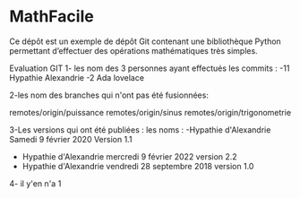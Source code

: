 # MathFacile

Ce dépôt est un exemple de dépôt Git contenant une bibliothèque Python
permettant d’effectuer des opérations mathématiques très simples.

Evaluation GIT
1- les nom des 3 personnes ayant effectués les commits : 
-11 Hypathie Alexandrie
-2 Ada lovelace

2-les nom des branches qui n'ont pas été fusionnées: 

  remotes/origin/puissance
  remotes/origin/sinus
  remotes/origin/trigonometrie

3-Les versions qui ont été publiées : 
les noms : -Hypathie d'Alexandrie Samedi 9 février 2020 Version 1.1
- Hypathie d'Alexandrie mercredi 9 février 2022 version 2.2
- Hypathie d'Alexandrie vendredi 28 septembre 2018 version 1.0

4- il y'en n'a 1 